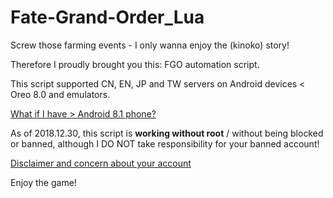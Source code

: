 # Fate-Grand-Order_Lua
Screw those farming events - I only wanna enjoy the (kinoko) story!

Therefore I proudly brought you this: FGO automation script.

This script supported CN, EN, JP and TW servers on Android devices < Oreo 8.0 and emulators.

[What if I have > Android 8.1 phone?](android81.md)

As of 2018.12.30, this script is **working without root** / without being blocked or banned, although I DO NOT take responsibility for your banned account! 

[Disclaimer and concern about your account](account-safety.md)

Enjoy the game!